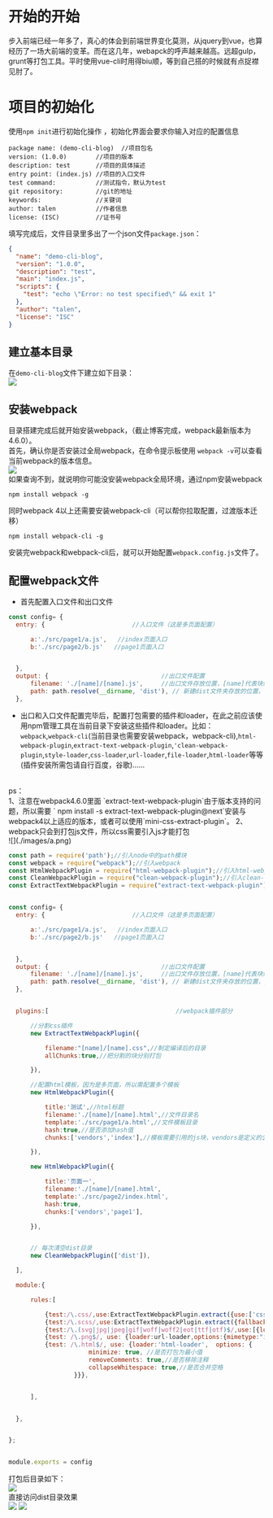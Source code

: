 # 开始的开始
  步入前端已经一年多了，真心的体会到前端世界变化莫测，从jquery到vue，也算经历了一场大前端的变革。而在这几年，webapck的呼声越来越高。远超gulp，grunt等打包工具。平时使用vue-cli时用得biu顺，等到自己搭的时候就有点捉襟见肘了。
  # 项目的初始化
  使用`npm init`进行初始化操作 ，初始化界面会要求你输入对应的配置信息
```
package name: (demo-cli-blog)  //项目包名
version: (1.0.0)        //项目的版本
description: test       //项目的具体描述
entry point: (index.js) //项目的入口文件
test command:           //测试指令，默认为test
git repository:         //git的地址
keywords:               //关键词
author: talen           //作者信息
license: (ISC)          //证书号
```
填写完成后，文件目录里多出了一个json文件`package.json`：
```json
{
  "name": "demo-cli-blog",
  "version": "1.0.0",
  "description": "test",
  "main": "index.js",
  "scripts": {
    "test": "echo \"Error: no test specified\" && exit 1"
  },
  "author": "talen",
  "license": "ISC"
}
```
## 建立基本目录
在`demo-cli-blog`文件下建立如下目录：<br>
![](./images/webpack目录.png)

## 安装webpack
目录搭建完成后就开始安装webpack，（截止博客完成，webpack最新版本为4.6.0）。
<br>
首先，确认你是否安装过全局webpack，在命令提示板使用 `webpack -v`可以查看当前webpack的版本信息。
<br>
![](./images/cmd1.png)
<br>
如果查询不到，就说明你可能没安装webpack全局环境，通过npm安装webpack
```
npm install webpack -g
```
同时webpack 4以上还需要安装webpack-cli（可以帮你拉取配置，过渡版本迁移）
```
npm install webpack-cli -g
```
  安装完webpack和webpack-cli后，就可以开始配置`webpack.config.js`文件了。
  ## 配置webpack文件
  * 首先配置入口文件和出口文件
  ```javascript
const config= {
    entry: {                        //入口文件（这是多页面配置）

        a:'./src/page1/a.js',   //index页面入口
        b:'./src/page2/b.js'   //page1页面入口


    },
    output: {                               //出口文件配置
        filename: './[name]/[name].js',     //出口文件存放位置，[name]代表块级文件流的名字，如入口文件中的a,b，最终会[name]的值就会变成a,b。目的是为了让每个页面在其单独的文件夹内
        path: path.resolve(__dirname, 'dist'), // 新建dist文件夹存放的位置，__dirname表示当前环境下的绝对路径
    },
  ```
  * 出口和入口文件配置完毕后，配置打包需要的插件和loader，在此之前应该使用npm管理工具在当前目录下安装这些插件和loader。比如：`webpack`,`webpack-cli`(当前目录也需要安装webpack，webpack-cli),`html-webpack-plugin`,`extract-text-webpack-plugin`,`'clean-webpack-plugin`,`style-loader`,`css-loader`,`url-loader`,`file-loader`,`html-loader`等等(插件安装所需包请自行百度，谷歌)……
  <br>
  ps：
  <br>
  1、注意在webpack4.6.0里面 `extract-text-webpack-plugin`由于版本支持的问题，所以需要
 ` npm install -s extract-text-webpack-plugin@next`安装与webpack4以上适应的版本，或者可以使用`mini-css-extract-plugin`。
2、 webpack只会到打包js文件，所以css需要引入js才能打包
<br>
![](./images/a.png)

  ```javascript
const path = require('path');//引入node中的path模块
const webpack = require("webpack");//引入webpack
const HtmlWebpackPlugin = require("html-webpack-plugin");//引入html-webpack-plugin插件,作用是添加模板到编译完成后的dist的文件里面
const CleanWebpackPlugin = require("clean-webpack-plugin");//引入clean-webpack-plugin插件，作用是清除dist文件及下的内容，因为每次编译完成后都会有一个dist文件夹存放静态文件，所以需要清除上次的dist文件
const ExtractTextWebpackPlugin = require("extract-text-webpack-plugin");//引入extract-text-webpack-plugin插件，作用是把css文件单独存为一个文件，如果不用插件，css会以style标签的方式插入html中


const config= {
    entry: {                        //入口文件（这是多页面配置）

        a:'./src/page1/a.js',   //index页面入口
        b:'./src/page2/b.js'   //page1页面入口


    },
    output: {                               //出口文件配置
        filename: './[name]/[name].js',     //出口文件存放位置，[name]代表块级文件流的名字，如入口文件中的a,b，最终会[name]的值就会变成a,b。目的是为了让每个页面在其单独的文件夹内
        path: path.resolve(__dirname, 'dist'), // 新建dist文件夹存放的位置，__dirname表示当前环境下的绝对路径
    },


    plugins:[                                   //webpack插件部分

        //分割css插件
        new ExtractTextWebpackPlugin({

            filename:"[name]/[name].css",//制定编译后的目录
            allChunks:true,//把分割的块分别打包

        }),

        //配置html模板，因为是多页面，所以需配置多个模板
        new HtmlWebpackPlugin({

            title:'测试',//html标题
            filename:'./[name]/[name].html',//文件目录名
            template:'./src/page1/a.html',//文件模板目录
            hash:true,//是否添加hash值
            chunks:['vendors','index'],//模板需要引用的js块，vendors是定义的公共块，index是引用的自己编写的块

        }),

        new HtmlWebpackPlugin({

            title:'页面一',
            filename:'./[name]/[name].html',
            template:'./src/page2/index.html',
            hash:true,
            chunks:['vendors','page1'],

        }),


        // 每次清空dist目录
        new CleanWebpackPlugin(['dist']),

    ],

    module:{

        rules:[

            {test:/\.css/,use:ExtractTextWebpackPlugin.extract({use:['css-loader']},)},//带css的css编译
            {test:/\.scss/,use:ExtractTextWebpackPlugin.extract({fallback:"style-loader",use:['css-loader','sass-loader']},)},//带scss的css编译
            {test:/\.(svg|jpg|jpeg|gif|woff|woff2|eot|ttf|otf)$/,use:[{loader:'file-loader',options: {outputPath: 'assets/'}}]},//图片和字体加载
            {test: /\.png$/, use: {loader:url-loader,options:{mimetype:"image/png",limit:"4096"}}},//如果有png格式的图片，超过4M直接转化为base64格式
            {test: /\.html$/, use: {loader:'html-loader',  options: {           //打包html文件
                        minimize: true, //是否打包为最小值
                        removeComments: true,//是否移除注释
                        collapseWhitespace: true,//是否合并空格
                    }}},


        ],


    },


};


module.exports = config

  ```
  打包后目录如下：
  <br>
  ![](./images/dist.png)
<br>
直接访问dist目录效果
<br>
![](./images/page1.png)
![](./images/page2.png)
